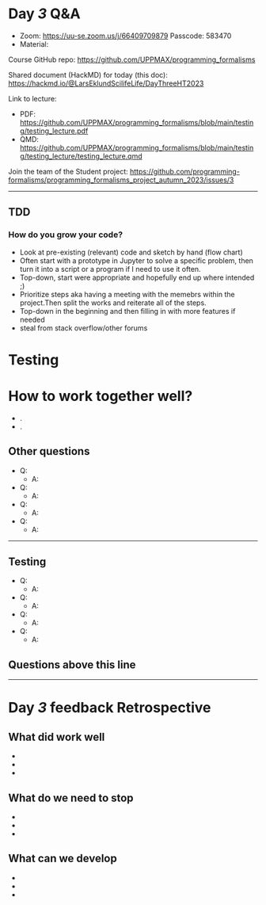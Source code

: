 # Day *3* Q&A

<!--- I remind you that these documents will be uploaded to the repository branch that will be created and that the NBIS training code of conduct should be followed. Be respectfull to eachother so you do not edit others posts. Hack md alows for simultaions editing. -->
<!--- Reminder do not edit anothers post, please use a fresh paragraph when typing hack md is a simultations editing tool-->
- Zoom: <https://uu-se.zoom.us/j/66409709879>
Passcode: 583470
- Material:

Course GitHub repo:
<https://github.com/UPPMAX/programming_formalisms>

Shared document (HackMD) for today (this doc):
<https://hackmd.io/@LarsEklundScilifeLife/DayThreeHT2023>

Link to lecture:

- PDF: <https://github.com/UPPMAX/programming_formalisms/blob/main/testing/testing_lecture.pdf>
- QMD: <https://github.com/UPPMAX/programming_formalisms/blob/main/testing/testing_lecture/testing_lecture.qmd>

Join the team of the Student project:
<https://github.com/programming-formalisms/programming_formalisms_project_autumn_2023/issues/3>


---------------------------------------------------

## TDD

### How do you grow your code?

- Look at pre-existing (relevant) code and sketch by hand (flow chart)
- Often start with a prototype in Jupyter to solve a specific problem, then turn it into a script or a program if I need to use it often.
- Top-down, start were appropriate and hopefully end up where intended ;)
- Prioritize steps aka having a meeting with the memebrs within the project.Then split the works and reiterate all of the steps.
- Top-down in the beginning and then filling in with more features if needed
- steal from stack overflow/other forums

# Testing

# How to work together well?


- .
- .


## Other questions

- Q:
    - A:
- Q:
    - A:
- Q:
    - A:
- Q:
    - A:


---------------------------------------------------

## Testing

- Q:
    - A:
- Q:
    - A:
- Q:
    - A:
- Q:
    - A:

## Questions above this line

-----------------------------------------------------------------

# Day *3* feedback Retrospective

## What did work well

-
-
-

## What do we need to stop

-
-
-


## What can we develop

-
-
-

